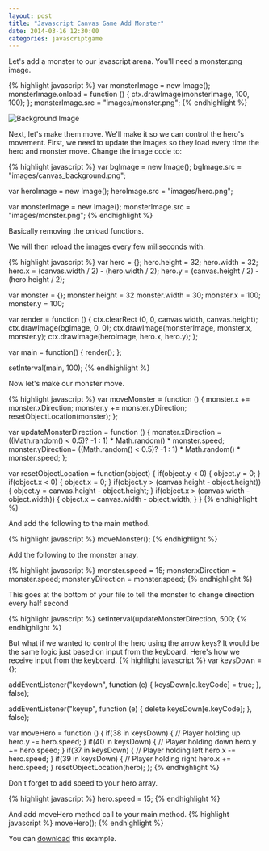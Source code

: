 ```yaml
---
layout: post
title: "Javascript Canvas Game Add Monster"
date: 2014-03-16 12:30:00
categories: javascriptgame
---
```


Let's add a monster to our javascript arena.
You'll need a monster.png image.

{% highlight javascript %}
var monsterImage = new Image();
monsterImage.onload = function () {
	ctx.drawImage(monsterImage, 100, 100);
};
monsterImage.src = "images/monster.png";
{% endhighlight %}

![Background Image](https://github.com/mahcloud/SimpleCanvasGame/blob/master/images/monster.png?raw=true)

Next, let's make them move.
We'll make it so we can control the hero's movement.
First, we need to update the images so they load every time the hero and monster move.
Change the image code to:

{% highlight javascript %}
var bgImage = new Image();
bgImage.src = "images/canvas_background.png";

var heroImage = new Image();
heroImage.src = "images/hero.png";

var monsterImage = new Image();
monsterImage.src = "images/monster.png";
{% endhighlight %}

Basically removing the onload functions.

We will then reload the images every few miliseconds with:

{% highlight javascript %}
var hero = {};
hero.height = 32;
hero.width = 32;
hero.x = (canvas.width / 2) - (hero.width / 2);
hero.y = (canvas.height / 2) - (hero.height / 2);

var monster = {};
monster.height = 32
monster.width = 30;
monster.x = 100;
monster.y = 100;

var render = function () {
	ctx.clearRect (0, 0, canvas.width, canvas.height);
	ctx.drawImage(bgImage, 0, 0);
	ctx.drawImage(monsterImage, monster.x, monster.y);
	ctx.drawImage(heroImage, hero.x, hero.y);
};

var main = function() {
	render();
};

setInterval(main, 100);
{% endhighlight %}

Now let's make our monster move.

{% highlight javascript %}
var moveMonster = function () {
	monster.x += monster.xDirection;
	monster.y += monster.yDirection;
	resetObjectLocation(monster);
};

var updateMonsterDirection = function () {
	monster.xDirection = ((Math.random() < 0.5)? -1 : 1) * Math.random() * monster.speed;
	monster.yDirection= ((Math.random() < 0.5)? -1 : 1) * Math.random() * monster.speed;
};

var resetObjectLocation = function(object) {
	if(object.y < 0) {
		object.y = 0;
	}
	if(object.x < 0) {
		object.x = 0;
	}
	if(object.y > (canvas.height - object.height)) {
		object.y = canvas.height - object.height;
	}
	if(object.x > (canvas.width - object.width)) {
		object.x = canvas.width - object.width;
	}
}
{% endhighlight %}

And add the following to the main method.

{% highlight javascript %}
moveMonster();
{% endhighlight %}

Add the following to the monster array.

{% highlight javascript %}
monster.speed = 15;
monster.xDirection = monster.speed;
monster.yDirection = monster.speed;
{% endhighlight %}

This goes at the bottom of your file to tell the monster to change direction every half second

{% highlight javascript %}
setInterval(updateMonsterDirection, 500;
{% endhighlight %}

But what if we wanted to control the hero using the arrow keys?
It would be the same logic just based on input from the keyboard.
Here's how we receive input from the keyboard.
{% highlight javascript %}
var keysDown = {};

addEventListener("keydown", function (e) {
	keysDown[e.keyCode] = true;
}, false);

addEventListener("keyup", function (e) {
	delete keysDown[e.keyCode];
}, false);

var moveHero = function () {
	if(38 in keysDown) { // Player holding up
		hero.y -= hero.speed;
	}
	if(40 in keysDown) { // Player holding down
		hero.y += hero.speed;
	}
	if(37 in keysDown) { // Player holding left
		hero.x -= hero.speed;
	}
	if(39 in keysDown) { // Player holding right
		hero.x += hero.speed;
	}
	resetObjectLocation(hero);
};
{% endhighlight %}

Don't forget to add speed to your hero array.

{% highlight javascript %}
hero.speed = 15;
{% endhighlight %}

And add moveHero method call to your main method.
{% highlight javascript %}
moveHero();
{% endhighlight %}

You can [download][jekyll-gh-branch] this example.

[jekyll-gh-branch]: https://github.com/mahcloud/SimpleCanvasGame/tree/monster
